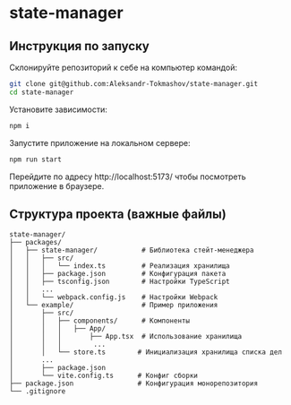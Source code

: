 # state-manager
## Инструкция по запуску
Склонируйте репозиторий к себе на компьютер командой:
```bash
git clone git@github.com:Aleksandr-Tokmashov/state-manager.git
cd state-manager
```

Установите зависимости:
```bash
npm i
```
Запустите приложение на локальном сервере:
```bash
npm run start
```

Перейдите по адресу http://localhost:5173/ чтобы посмотреть приложение в браузере.


## Структура проекта (важные файлы)
```
state-manager/
├── packages/
│   ├── state-manager/           # Библиотека стейт-менеджера
│   │   ├── src/               
│   │   │   └── index.ts         # Реализация хранилища
│   │   ├── package.json         # Конфигурация пакета
│   │   ├── tsconfig.json        # Настройки TypeScript
│   │   ...
│   │   └── webpack.config.js    # Настройки Webpack
│   └── example/                 # Пример приложения
│       ├── src/
│       │   ├── components/      # Компоненты
│       │   │   ├── App/
│       │   │       ├── App.tsx  # Использование хранилища
│       │   │        ...
│       │   └── store.ts        # Инициализация хранилища списка дел
│       ...
│       ├── package.json
│       └── vite.config.ts      # Конфиг сборки
├── package.json                # Конфигурация монорепозитория
└── .gitignore
```
